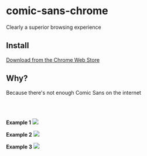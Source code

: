 # comic-sans-chrome
Clearly a superior browsing experience

## Install
[Download from the Chrome Web Store](https://chrome.google.com/webstore/detail/comic-sans-chrome/ekkomanikbbhmibebhebdgeoeaddjgoc)

## Why?
Because there's not enough Comic Sans on the internet

<br>
<br>

**Example 1**
![](https://files.lukas.vip/embed/comic-sans-chrome/image1.png)

**Example 2**
![](https://files.lukas.vip/embed/comic-sans-chrome/image2.png)

**Example 3**
![](https://files.lukas.vip/embed/comic-sans-chrome/image3.png)
